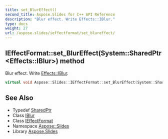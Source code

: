 ```yaml
---
title: set_BlurEffect()
second_title: Aspose.Slides for C++ API Reference
description: "Blur effect. Write Effects::IBlur."
type: docs
weight: 27
url: /aspose.slides/ieffectformat/set_blureffect/
---
```

## IEffectFormat::set_BlurEffect(System::SharedPtr\<Effects::IBlur\>) method


Blur effect. Write [Effects::IBlur](../../../aspose.slides.effects/iblur/).

```cpp
virtual void Aspose::Slides::IEffectFormat::set_BlurEffect(System::SharedPtr<Effects::IBlur> value)=0
```

## See Also

* Typedef [SharedPtr](../../../system/sharedptr/)
* Class [IBlur](../../../aspose.slides.effects/iblur/)
* Class [IEffectFormat](../)
* Namespace [Aspose::Slides](../../)
* Library [Aspose.Slides](../../../)